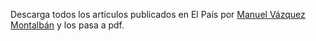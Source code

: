 Descarga todos los artículos publicados en El País por [Manuel Vázquez Montalbán](https://es.wikipedia.org/wiki/Manuel_V%C3%A1zquez_Montalb%C3%A1n) y los pasa a pdf.
